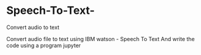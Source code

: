 # Speech-To-Text-
Convert audio to text 

Convert audio file to text using IBM watson - Speech To Text And write the code using a program jupyter
